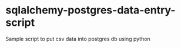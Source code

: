# sqlalchemy-postgres-data-entry-script
Sample script to put csv data into postgres db using python
